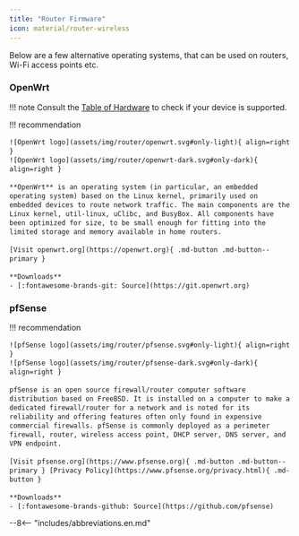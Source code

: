 ```yaml
---
title: "Router Firmware"
icon: material/router-wireless
---
```

Below are a few alternative operating systems, that can be used on routers, Wi-Fi access points etc.

### OpenWrt

!!! note
    Consult the [Table of Hardware](https://openwrt.org/toh/start) to check if your device is supported.

!!! recommendation

    ![OpenWrt logo](assets/img/router/openwrt.svg#only-light){ align=right }
    ![OpenWrt logo](assets/img/router/openwrt-dark.svg#only-dark){ align=right }

    **OpenWrt** is an operating system (in particular, an embedded operating system) based on the Linux kernel, primarily used on embedded devices to route network traffic. The main components are the Linux kernel, util-linux, uClibc, and BusyBox. All components have been optimized for size, to be small enough for fitting into the limited storage and memory available in home routers.

    [Visit openwrt.org](https://openwrt.org){ .md-button .md-button--primary }

    **Downloads**
    - [:fontawesome-brands-git: Source](https://git.openwrt.org)

### pfSense

!!! recommendation

    ![pfSense logo](assets/img/router/pfsense.svg#only-light){ align=right }
    ![pfSense logo](assets/img/router/pfsense-dark.svg#only-dark){ align=right }

    pfSense is an open source firewall/router computer software distribution based on FreeBSD. It is installed on a computer to make a dedicated firewall/router for a network and is noted for its reliability and offering features often only found in expensive commercial firewalls. pfSense is commonly deployed as a perimeter firewall, router, wireless access point, DHCP server, DNS server, and VPN endpoint.

    [Visit pfsense.org](https://www.pfsense.org){ .md-button .md-button--primary } [Privacy Policy](https://www.pfsense.org/privacy.html){ .md-button }

    **Downloads**
    - [:fontawesome-brands-github: Source](https://github.com/pfsense)

--8<-- "includes/abbreviations.en.md"

